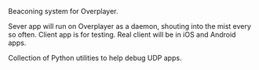 
Beaconing system for Overplayer.

Sever app will run on Overplayer as a daemon, shouting into the mist every so often. Client app is for testing. Real client will be in iOS and Android apps.


Collection of Python utilities to help debug UDP apps.
